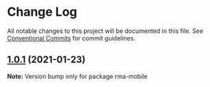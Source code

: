 # Change Log

All notable changes to this project will be documented in this file.
See [Conventional Commits](https://conventionalcommits.org) for commit guidelines.

## [1.0.1](https://gitlab.com/castlecraft/excel-rma/compare/rma-mobile@1.0.0...rma-mobile@1.0.1) (2021-01-23)

**Note:** Version bump only for package rma-mobile
